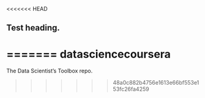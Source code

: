 <<<<<<< HEAD
## Test heading.
=======
datasciencecoursera
===================

The Data Scientist’s Toolbox repo.
>>>>>>> 48a0c882b4756e1613e66bf553e153fc26fa4259
